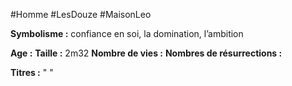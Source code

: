 #Homme #LesDouze #MaisonLeo

**Symbolisme :** confiance en soi, la domination, l’ambition

**Age :**
**Taille :** 2m32
**Nombre de vies :**
**Nombres de résurrections :**

**Titres :** 
"
"

